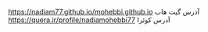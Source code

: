 https://nadiam77.github.io/mohebbi.github.io  آدرس گیت هاب
https://quera.ir/profile/nadiamohebbi77     آدرس کوئرا

